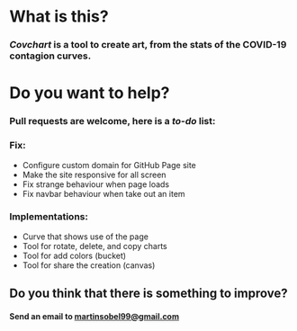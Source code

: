 # What is this?
### _Covchart_ is a tool to create art, from the stats of the COVID-19 contagion curves.

# Do you want to help?
### Pull requests are welcome, here is a *to-do* list:

### **Fix:**
- Configure custom domain for GitHub Page site
- Make the site responsive for all screen
- Fix strange behaviour when page loads
- Fix navbar behaviour when take out an item

### **Implementations:**
- Curve that shows use of the page
- Tool for rotate, delete, and copy charts
- Tool for add colors (bucket)
- Tool for share the creation (canvas)

## Do you think that there is something to improve?
#### Send an email to martinsobel99@gmail.com

